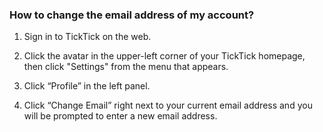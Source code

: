 ### How to change the email address of my account?

1. Sign in to TickTick on the web.

2. Click the avatar in the upper-left corner of your TickTick homepage, then click "Settings" from the menu that appears.

3. Click “Profile” in the left panel.

4. Click “Change Email” right next to your current email address and you will be prompted to enter a new email address.



